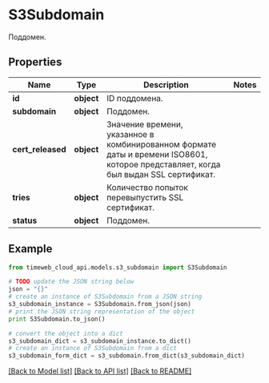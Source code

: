 # S3Subdomain

Поддомен.

## Properties
Name | Type | Description | Notes
------------ | ------------- | ------------- | -------------
**id** | **object** | ID поддомена. | 
**subdomain** | **object** | Поддомен. | 
**cert_released** | **object** | Значение времени, указанное в комбинированном формате даты и времени ISO8601, которое представляет, когда был выдан SSL сертификат. | 
**tries** | **object** | Количество попыток перевыпустить SSL сертификат. | 
**status** | **object** | Поддомен. | 

## Example

```python
from timeweb_cloud_api.models.s3_subdomain import S3Subdomain

# TODO update the JSON string below
json = "{}"
# create an instance of S3Subdomain from a JSON string
s3_subdomain_instance = S3Subdomain.from_json(json)
# print the JSON string representation of the object
print S3Subdomain.to_json()

# convert the object into a dict
s3_subdomain_dict = s3_subdomain_instance.to_dict()
# create an instance of S3Subdomain from a dict
s3_subdomain_form_dict = s3_subdomain.from_dict(s3_subdomain_dict)
```
[[Back to Model list]](../README.md#documentation-for-models) [[Back to API list]](../README.md#documentation-for-api-endpoints) [[Back to README]](../README.md)



